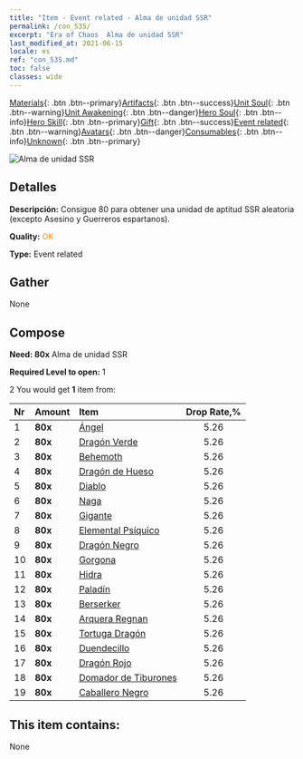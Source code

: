 ```yaml
---
title: "Item - Event related - Alma de unidad SSR"
permalink: /con_535/
excerpt: "Era of Chaos  Alma de unidad SSR"
last_modified_at: 2021-06-15
locale: es
ref: "con_535.md"
toc: false
classes: wide
---
```

 [Materials](/ItemsES/){: .btn .btn--primary}[Artifacts](/ItemsES/Artifacts/){: .btn .btn--success}[Unit Soul](/ItemsES/UnitSoul/){: .btn .btn--warning}[Unit Awakening](/ItemsES/UnitAwakening/){: .btn .btn--danger}[Hero Soul](/ItemsES/HeroSoul/){: .btn .btn--info}[Hero Skill](/ItemsES/HeroSkill/){: .btn .btn--primary}[Gift](/ItemsES/Gift/){: .btn .btn--success}[Event related](/ItemsES/Events/){: .btn .btn--warning}[Avatars](/ItemsES/Avatars/){: .btn .btn--danger}[Consumables](/ItemsES/Consumables/){: .btn .btn--info}[Unknown](/ItemsES/Unknown/){: .btn .btn--primary}

 ![Alma de unidad SSR](/images/t/i_10021.png)

## Detalles
 **Descripción:** Consigue 80 para obtener una unidad de aptitud SSR aleatoria (excepto Asesino y Guerreros espartanos).

 **Quality:** <span style="color: #FF8C00">OK</span>

 **Type:** Event related

## Gather

  None

## Compose

 **Need: 80x** Alma de unidad SSR

 **Required Level to open:** 1

 2 You would get **1** item  from:

  | Nr | Amount |     Item    | Drop Rate,% |
  |:---|:-------|:------------|:---------:|
  | 1 |  **80x** | [Ángel](/ItemsES/unt_196/) | 5.26 | 
  | 2 |  **80x** | [Dragón Verde](/ItemsES/unt_205/) | 5.26 | 
  | 3 |  **80x** | [Behemoth](/ItemsES/unt_223/) | 5.26 | 
  | 4 |  **80x** | [Dragón de Hueso](/ItemsES/unt_214/) | 5.26 | 
  | 5 |  **80x** | [Diablo](/ItemsES/unt_232/) | 5.26 | 
  | 6 |  **80x** | [Naga](/ItemsES/unt_240/) | 5.26 | 
  | 7 |  **80x** | [Gigante](/ItemsES/unt_241/) | 5.26 | 
  | 8 |  **80x** | [Elemental Psíquico](/ItemsES/unt_267/) | 5.26 | 
  | 9 |  **80x** | [Dragón Negro](/ItemsES/unt_250/) | 5.26 | 
  | 10 |  **80x** | [Gorgona](/ItemsES/unt_257/) | 5.26 | 
  | 11 |  **80x** | [Hidra](/ItemsES/unt_259/) | 5.26 | 
  | 12 |  **80x** | [Paladín](/ItemsES/unt_197/) | 5.26 | 
  | 13 |  **80x** | [Berserker](/ItemsES/unt_224/) | 5.26 | 
  | 14 |  **80x** | [Arquera Regnan](/ItemsES/unt_274/) | 5.26 | 
  | 15 |  **80x** | [Tortuga Dragón](/ItemsES/unt_278/) | 5.26 | 
  | 16 |  **80x** | [Duendecillo](/ItemsES/unt_270/) | 5.26 | 
  | 17 |  **80x** | [Dragón Rojo](/ItemsES/unt_251/) | 5.26 | 
  | 18 |  **80x** | [Domador de Tiburones](/ItemsES/unt_281/) | 5.26 | 
  | 19 |  **80x** | [Caballero Negro](/ItemsES/unt_213/) | 5.26 | 


## This item contains:

  None

